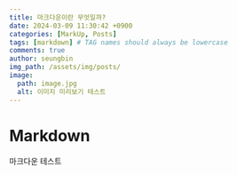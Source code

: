 ```yaml
---
title: 마크다운이란 무엇일까?
date: 2024-03-09 11:30:42 +0900
categories: [MarkUp, Posts]
tags: [markdown] # TAG names should always be lowercase
comments: true
author: seungbin
img_path: /assets/img/posts/
image:
  path: image.jpg
  alt: 이미지 미리보기 테스트
---
```


# Markdown

마크다운 테스트
